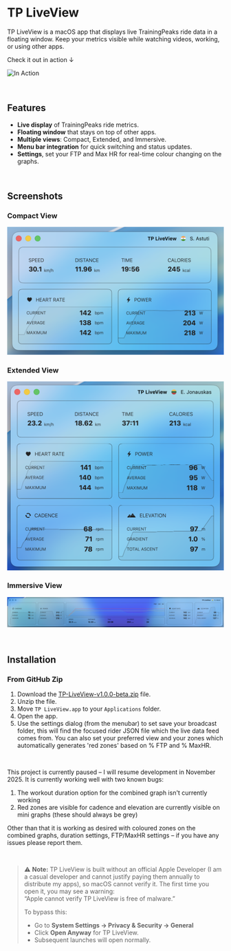 # TP LiveView

TP LiveView is a macOS app that displays live TrainingPeaks ride data in a floating window. Keep your metrics visible while watching videos, working, or using other apps.

Check it out in action ↓

![In Action](https://github.com/ctrlaltwill/TPLiveView/blob/main/Screenshots/In%20Action.png?raw=true)

&nbsp;

## Features

- **Live display** of TrainingPeaks ride metrics.
- **Floating window** that stays on top of other apps.
- **Multiple views**: Compact, Extended, and Immersive.
- **Menu bar integration** for quick switching and status updates.
- **Settings**, set your FTP and Max HR for real-time colour changing on the graphs.
  
&nbsp;

## Screenshots

### Compact View
![Compact View](https://github.com/ctrlaltwill/TPLiveView/blob/main/Screenshots/Compact%20View.png?raw=true)

### Extended View
![Extended View](https://github.com/ctrlaltwill/TPLiveView/blob/main/Screenshots/Extended%20View.png?raw=true)

### Immersive View
![Immersive View](https://github.com/ctrlaltwill/TPLiveView/blob/main/Screenshots/Immersive%20View.png?raw=true)

&nbsp;

## Installation

### From GitHub Zip

1. Download the [TP-LiveView-v1.0.0-beta.zip](https://github.com/ctrlaltwill/TPLiveView/raw/main/TP-LiveView-v1.0.0-beta.zip) file.
2. Unzip the file.
3. Move `TP LiveView.app` to your `Applications` folder.
4. Open the app.
5. Use the settings dialog (from the menubar) to set save your broadcast folder, this will find the focused rider JSON file which the live data feed comes from. You can also set your preferred view and your zones which automatically generates 'red zones' based on % FTP and % MaxHR.

&nbsp;

This project is currently paused – I will resume development in November 2025. It is currently working well with two known bugs:

  1. The workout duration option for the combined graph isn't currently working
  2. Red zones are visible for cadence and elevation are currently visible on mini graphs (these should always be grey)

Other than that it is working as desired with coloured zones on the combined graphs, duration settings, FTP/MaxHR settings – if you have any issues please report them.

&nbsp;

> ⚠️ **Note:** TP LiveView is built without an official Apple Developer (I am a casual developer and cannot justify paying them annually to distribute my apps), so macOS cannot verify it. The first time you open it, you may see a warning:  
> “Apple cannot verify TP LiveView is free of malware.”  
>
> To bypass this:  
> - Go to **System Settings → Privacy & Security → General**  
> - Click **Open Anyway** for TP LiveView.  
> - Subsequent launches will open normally.

